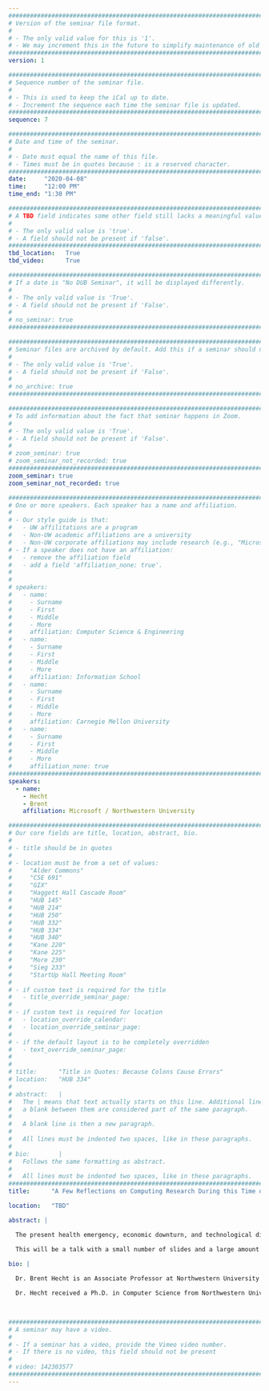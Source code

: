 ```yaml
---
################################################################################
# Version of the seminar file format.
#
# - The only valid value for this is '1'.
# - We may increment this in the future to simplify maintenance of old seminars.
################################################################################
version: 1

################################################################################
# Sequence number of the seminar file.
#
# - This is used to keep the iCal up to date.
# - Increment the sequence each time the seminar file is updated.
################################################################################
sequence: 7

################################################################################
# Date and time of the seminar.
#
# - Date must equal the name of this file.
# - Times must be in quotes because : is a reserved character.
################################################################################
date:     "2020-04-08"
time:     "12:00 PM"
time_end: "1:30 PM"

################################################################################
# A TBD field indicates some other field still lacks a meaningful value.
#
# - The only valid value is 'true'.
# - A field should not be present if 'false'.
################################################################################
tbd_location:   True
tbd_video:      True

################################################################################
# If a date is "No DUB Seminar", it will be displayed differently.
#
# - The only valid value is 'True'.
# - A field should not be present if 'False'.
#
# no_seminar: true
################################################################################

################################################################################
# Seminar files are archived by default. Add this if a seminar should not be.
#
# - The only valid value is 'True'.
# - A field should not be present if 'False'.
#
# no_archive: true
################################################################################

################################################################################
# To add information about the fact that seminar happens in Zoom.
#
# - The only valid value is 'True'.
# - A field should not be present if 'False'.
#
# zoom_seminar: true
# zoom_seminar_not_recorded: true
################################################################################
zoom_seminar: true
zoom_seminar_not_recorded: true

################################################################################
# One or more speakers. Each speaker has a name and affiliation.
#
# - Our style guide is that:
#   - UW affilitations are a program
#   - Non-UW academic affiliations are a university
#   - Non-UW corporate affiliations may include research (e.g., "Microsoft Research")
# - If a speaker does not have an affiliation:
#   - remove the affiliation field
#   - add a field 'affiliation_none: true'.
#
#
# speakers:
#   - name: 
#     - Surname
#     - First
#     - Middle
#     - More
#     affiliation: Computer Science & Engineering 
#   - name: 
#     - Surname
#     - First
#     - Middle
#     - More
#     affiliation: Information School 
#   - name: 
#     - Surname
#     - First
#     - Middle
#     - More
#     affiliation: Carnegie Mellon University 
#   - name:
#     - Surname
#     - First
#     - Middle
#     - More
#     affiliation_none: true
################################################################################
speakers:
  - name:
    - Hecht
    - Brent
    affiliation: Microsoft / Northwestern University

################################################################################
# Our core fields are title, location, abstract, bio.
#
# - title should be in quotes
#
# - location must be from a set of values:
#     "Alder Commons"
#     "CSE 691"
#     "GIX"
#     "Haggett Hall Cascade Room"
#     "HUB 145"
#     "HUB 214"
#     "HUB 250"
#     "HUB 332"
#     "HUB 334"
#     "HUB 340"
#     "Kane 220"
#     "Kane 225"
#     "More 230"
#     "Sieg 233"
#     "StartUp Hall Meeting Room"
#
# - if custom text is required for the title
#   - title_override_seminar_page:
#
# - if custom text is required for location
#   - location_override_calendar:
#   - location_override_seminar_page:
#
# - if the default layout is to be completely overridden
#   - text_override_seminar_page:
#
#
# title:      "Title in Quotes: Because Colons Cause Errors"
# location:   "HUB 334"
#
# abstract:   |
#   The | means that text actually starts on this line. Additional lines without
#   a blank between them are considered part of the same paragraph.
#
#   A blank line is then a new paragraph.
#
#   All lines must be indented two spaces, like in these paragraphs.
#
# bio:        |
#   Follows the same formatting as abstract.
#
#   All lines must be indented two spaces, like in these paragraphs.
################################################################################
title:      "A Few Reflections on Computing Research During this Time of Crisis"

location:   "TBD"

abstract: |

  The present health emergency, economic downturn, and technological disruption are sufficiently transformative that they demand we reflect on our research through a new lens. In this informal talk, I will cover three areas of my work that are top of mind because their importance may increase in the years that follow this tumultuous period. I will first discuss research from my lab at Northwestern that, over the long-term, seeks to create a computing technology paradigm that provides many more economic benefits to a much wider group of people. Next, I will summarize in-progress work at Microsoft that involves thinking about the changing nature of computing research and the implications of these changes for actors across the computing research ecosystem. Finally, I will briefly review an ongoing project that examines the critical role of computing research in economic downturns.

  This will be a talk with a small number of slides and a large amount of audience participation. There will be ample time to discuss what recent events mean to us as researchers in human-centered computing, and I will try to provide whatever reflections I can from my academic and industrial experience. I am looking forward to connecting with the DUB community during this difficult period.

bio: |
 
  Dr. Brent Hecht is an Associate Professor at Northwestern University and Director of Applied Science in Microsoft’s Experiences and Devices division. At Northwestern, Dr. Hecht leads the People, Space, and Algorithms (PSA) Research Group, whose mission is to “identify and address societal problems that are created or exacerbated by advances in computer science.” At Microsoft, Dr. Hecht is working to increase the pace, impact, and responsibility of research in Microsoft product groups. 

  Dr. Hecht received a Ph.D. in Computer Science from Northwestern University, a Master’s degree in Geography from UC Santa Barbara, and a Bachelor’s degree in Computer Science and Geography from Macalester College. He is the recipient of a CAREER award from the U.S. National Science Foundation and has received awards for his research at top-tier publication venues in several areas of computing (e.g. ACM SIGCHI, ACM CSCW, ACM Mobile HCI, AAAI ICWSM, COSIT). Dr. Hecht also serves on the Executive Committee of ACM FAccT (formerly FAT*), the premier publication venue for research on understanding and mitigating societal biases in artificial intelligence systems. Dr. Hecht has collaborated with Google Research, Xerox PARC, and 3M, and his work has been featured by The New York Times, the Washington Post, and other outlets.
   


################################################################################
# A seminar may have a video.
#
# - If a seminar has a video, provide the Vimeo video number.
# - If there is no video, this field should not be present
#
# video: 142303577
################################################################################
---
```

